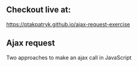 ## Checkout live at:
https://ptakpatryk.github.io/ajax-request-exercise
## Ajax request
Two approaches to make an ajax call in JavaScript
